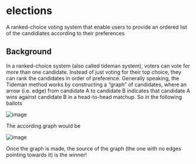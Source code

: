 # elections
A ranked-choice voting system that enable users to provide an ordered list of the candidiates according to their preferences

## Background
In a ranked-choice system (also called tideman system), voters can vote for more than one candidate. Instead of just voting for their top choice, they can rank the candidates in order of preference.
Generally speaking, the Tideman method works by constructing a “graph” of candidates, where an arrow (i.e. edge) from candidate A to candidate B indicates that candidate A wins against candidate B in a head-to-head matchup.
So in the following ballots

![image](https://user-images.githubusercontent.com/69507462/221947825-67c0bee4-8c0a-4259-be00-dc3b5353173f.png)

The according graph would be 

![image](https://user-images.githubusercontent.com/69507462/221948507-71f137fc-9091-4190-8927-55c0ff40bc2b.png)

Once the graph is made, the source of the graph (the one with no edges pointing towards it) is the winner!

